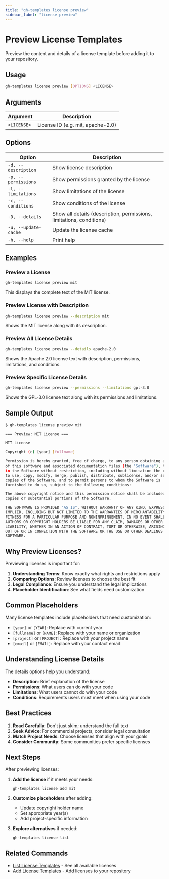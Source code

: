 ```yaml
---
title: "gh-templates license preview"
sidebar_label: "license preview"
---
```


# Preview License Templates

Preview the content and details of a license template before adding it to your repository.

## Usage

```bash
gh-templates license preview [OPTIONS] <LICENSE>
```

## Arguments

| Argument | Description |
|----------|-------------|
| `<LICENSE>` | License ID (e.g. mit, apache-2.0) |

## Options

| Option | Description |
|--------|-------------|
| `-d, --description` | Show license description |
| `-p, --permissions` | Show permissions granted by the license |
| `-l, --limitations` | Show limitations of the license |
| `-c, --conditions` | Show conditions of the license |
| `-D, --details` | Show all details (description, permissions, limitations, conditions) |
| `-u, --update-cache` | Update the license cache |
| `-h, --help` | Print help |

## Examples

### Preview a License

```bash
gh-templates license preview mit
```

This displays the complete text of the MIT license.

### Preview License with Description

```bash
gh-templates license preview --description mit
```

Shows the MIT license along with its description.

### Preview All License Details

```bash
gh-templates license preview --details apache-2.0
```

Shows the Apache 2.0 license text with description, permissions, limitations, and conditions.

### Preview Specific License Details

```bash
gh-templates license preview --permissions --limitations gpl-3.0
```

Shows the GPL-3.0 license text along with its permissions and limitations.

## Sample Output

```bash
$ gh-templates license preview mit

=== Preview: MIT License ===

MIT License

Copyright (c) [year] [fullname]

Permission is hereby granted, free of charge, to any person obtaining a copy
of this software and associated documentation files (the "Software"), to deal
in the Software without restriction, including without limitation the rights
to use, copy, modify, merge, publish, distribute, sublicense, and/or sell
copies of the Software, and to permit persons to whom the Software is
furnished to do so, subject to the following conditions:

The above copyright notice and this permission notice shall be included in all
copies or substantial portions of the Software.

THE SOFTWARE IS PROVIDED "AS IS", WITHOUT WARRANTY OF ANY KIND, EXPRESS OR
IMPLIED, INCLUDING BUT NOT LIMITED TO THE WARRANTIES OF MERCHANTABILITY,
FITNESS FOR A PARTICULAR PURPOSE AND NONINFRINGEMENT. IN NO EVENT SHALL THE
AUTHORS OR COPYRIGHT HOLDERS BE LIABLE FOR ANY CLAIM, DAMAGES OR OTHER
LIABILITY, WHETHER IN AN ACTION OF CONTRACT, TORT OR OTHERWISE, ARISING FROM,
OUT OF OR IN CONNECTION WITH THE SOFTWARE OR THE USE OR OTHER DEALINGS IN THE
SOFTWARE.
```

## Why Preview Licenses?

Previewing licenses is important for:

1. **Understanding Terms**: Know exactly what rights and restrictions apply
2. **Comparing Options**: Review licenses to choose the best fit
3. **Legal Compliance**: Ensure you understand the legal implications
4. **Placeholder Identification**: See what fields need customization

## Common Placeholders

Many license templates include placeholders that need customization:

- `[year]` or `[YEAR]`: Replace with current year
- `[fullname]` or `[NAME]`: Replace with your name or organization
- `[project]` or `[PROJECT]`: Replace with your project name
- `[email]` or `[EMAIL]`: Replace with your contact email

## Understanding License Details

The details options help you understand:

- **Description**: Brief explanation of the license
- **Permissions**: What users can do with your code
- **Limitations**: What users cannot do with your code
- **Conditions**: Requirements users must meet when using your code

## Best Practices

1. **Read Carefully**: Don't just skim; understand the full text
2. **Seek Advice**: For commercial projects, consider legal consultation
3. **Match Project Needs**: Choose licenses that align with your goals
4. **Consider Community**: Some communities prefer specific licenses

## Next Steps

After previewing licenses:

1. **Add the license** if it meets your needs:

   ```bash
   gh-templates license add mit
   ```

2. **Customize placeholders** after adding:
   - Update copyright holder name
   - Set appropriate year(s)
   - Add project-specific information

3. **Explore alternatives** if needed:

   ```bash
   gh-templates license list
   ```

## Related Commands

- [List License Templates](./license-list.md) - See all available licenses
- [Add License Templates](./license-add.md) - Add licenses to your repository
